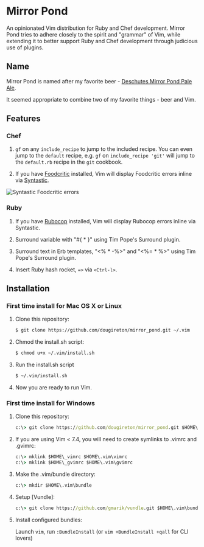 # Mirror Pond
An opinionated Vim distribution for Ruby and Chef development. Mirror Pond tries
to adhere closely to the spirit and "grammar" of Vim, while extending it to
better support Ruby and Chef development through judicious use of plugins.

## Name
Mirror Pond is named after my favorite beer - [Deschutes Mirror Pond Pale
Ale](http://www.deschutesbrewery.com/brew/mirror-pond-pale-ale).

It seemed appropriate to combine two of my favorite things - beer and Vim.

## Features
### Chef
1. `gf` on any `include_recipe` to jump to the included recipe.
    You can even jump to the `default` recipe, e.g. `gf` on `include_recipe
    'git'` will jump to the `default.rb` recipe in the `git` cookbook.

2. If you have [Foodcritic](http://acrmp.github.io/foodcritic/) installed, Vim
   will display Foodcritic errors inline via [Syntastic](https://github.com/scrooloose/syntastic).

![Syntastic Foodcritic errors](_assets/syntastic_foodcritic.png "Syntastic
Foodcritic errors")

### Ruby
1. If you have [Rubocop](https://github.com/bbatsov/rubocop) installed, Vim will display Rubocop errors inline via
   Syntastic.

2. Surround variable with "#{ * }" using Tim Pope's Surround plugin.

3. Surround text in Erb templates, "<% * -%>" and "<%= * %>"  using Tim Pope's Surround plugin.

4. Insert Ruby hash rocket, `=>` via `<Ctrl-l>`.

## Installation
### First time install for Mac OS X or Linux
1. Clone this repository:

    ```sh
    $ git clone https://github.com/dougireton/mirror_pond.git ~/.vim
    ```

2. Chmod the install.sh script:

    ```sh
    $ chmod u+x ~/.vim/install.sh
    ```

3. Run the install.sh script

    ```sh
    $ ~/.vim/install.sh
    ```

4. Now you are ready to run Vim.

### First time install for Windows
1. Clone this repository:

    ```bat
    c:\> git clone https://github.com/dougireton/mirror_pond.git $HOME\.vim
    ```

2. If you are using Vim < 7.4, you will need to create symlinks
   to .vimrc and .gvimrc:

    ```bat
    c:\> mklink $HOME\_vimrc $HOME\.vim\vimrc
    c:\> mklink $HOME\_gvimrc $HOME\.vim\gvimrc
    ```

3. Make the .vim/bundle directory:
    ```bat
    c:\> mkdir $HOME\.vim\bundle
    ```

4. Setup [Vundle]:

     ```bat
    c:\> git clone https://github.com/gmarik/vundle.git $HOME\.vim\bundle\vundle
     ```

5. Install configured bundles:

    Launch `vim`, run `:BundleInstall` 
    (or `vim +BundleInstall +qall` for CLI lovers)
